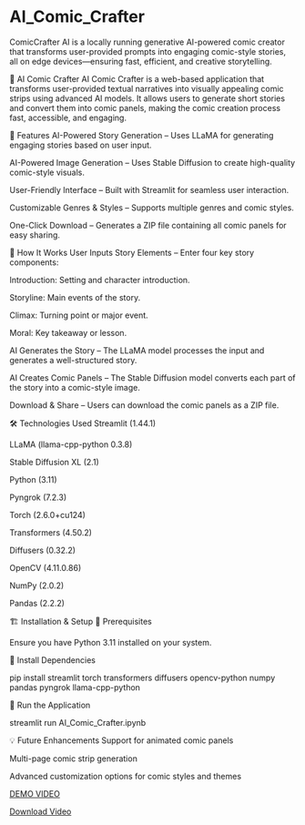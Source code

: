 # AI_Comic_Crafter
ComicCrafter AI is a locally running generative AI-powered comic creator that transforms user-provided prompts into engaging comic-style stories, all on edge devices—ensuring fast, efficient, and creative storytelling.

📖 AI Comic Crafter
AI Comic Crafter is a web-based application that transforms user-provided textual narratives into visually appealing comic strips using advanced AI models. It allows users to generate short stories and convert them into comic panels, making the comic creation process fast, accessible, and engaging.

🚀 Features
AI-Powered Story Generation – Uses LLaMA for generating engaging stories based on user input.

AI-Powered Image Generation – Uses Stable Diffusion to create high-quality comic-style visuals.

User-Friendly Interface – Built with Streamlit for seamless user interaction.

Customizable Genres & Styles – Supports multiple genres and comic styles.

One-Click Download – Generates a ZIP file containing all comic panels for easy sharing.

📌 How It Works
User Inputs Story Elements – Enter four key story components:

Introduction: Setting and character introduction.

Storyline: Main events of the story.

Climax: Turning point or major event.

Moral: Key takeaway or lesson.

AI Generates the Story – The LLaMA model processes the input and generates a well-structured story.

AI Creates Comic Panels – The Stable Diffusion model converts each part of the story into a comic-style image.

Download & Share – Users can download the comic panels as a ZIP file.

🛠️ Technologies Used
Streamlit (1.44.1)

LLaMA (llama-cpp-python 0.3.8)

Stable Diffusion XL (2.1)

Python (3.11)

Pyngrok (7.2.3)

Torch (2.6.0+cu124)

Transformers (4.50.2)

Diffusers (0.32.2)

OpenCV (4.11.0.86)

NumPy (2.0.2)

Pandas (2.2.2)

🏗️ Installation & Setup
🔹 Prerequisites

Ensure you have Python 3.11 installed on your system.


🔹 Install Dependencies

pip install streamlit torch transformers diffusers opencv-python numpy pandas pyngrok llama-cpp-python

🔹 Run the Application

streamlit run AI_Comic_Crafter.ipynb



💡 Future Enhancements
Support for animated comic panels

Multi-page comic strip generation

Advanced customization options for comic styles and themes




[DEMO VIDEO](https://drive.google.com/file/d/1GFB5JwSjwn0Teu3UfGU4aiDRhFccwmFx/view?usp=sharing)


[Download Video](https://github.com/Arabinda2004/AI_Comic_Crafter/releases/download/video/demo_video.mp4)
